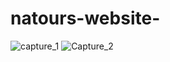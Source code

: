 # natours-website-
![capture_1](https://user-images.githubusercontent.com/53644546/108196973-c52ef780-713f-11eb-84fe-0af10b990c07.PNG)
![Capture_2](https://user-images.githubusercontent.com/53644546/108197216-12ab6480-7140-11eb-9a5e-3604b4c64855.PNG)
